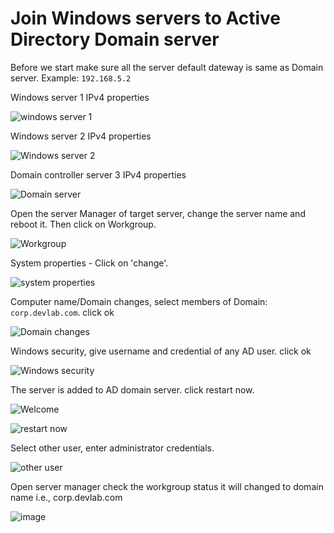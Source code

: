 # Join Windows servers to Active Directory Domain server
Before we start make sure all the server default dateway is same as Domain server.
Example: `192.168.5.2`

Windows server 1 IPv4 properties

![windows server 1](https://github.com/NallaTeja/CyberArk-PAS/assets/145950340/f9f86e1c-cad8-474f-9602-26b6a9c1c2ff)

Windows server 2 IPv4 properties

![Windows server 2](https://github.com/NallaTeja/CyberArk-PAS/assets/145950340/0168cf7c-e205-4539-9542-55ca2570ccbf)

Domain controller server 3 IPv4 properties

![Domain server](https://github.com/NallaTeja/CyberArk-PAS/assets/145950340/57973681-e845-4f92-8611-1e4b40c24e44)


Open the server Manager of target server, change the server name and reboot it. Then click on Workgroup.

![Workgroup](https://github.com/NallaTeja/CyberArk-PAS/assets/145950340/2ad5294a-3443-4715-a410-c7e1c8506840)

System properties - Click on 'change'.

![system properties](https://github.com/NallaTeja/CyberArk-PAS/assets/145950340/2cc37ad3-66d5-437b-8b76-fd1286400d71)

Computer name/Domain changes, select members of Domain: `corp.devlab.com`. click ok

![Domain changes](https://github.com/NallaTeja/CyberArk-PAS/assets/145950340/26900638-3f34-4391-9d2c-4fa9a37f6308)

Windows security, give username and credential of any AD user. click ok

![Windows security](https://github.com/NallaTeja/CyberArk-PAS/assets/145950340/9c9263e7-a289-453e-b896-fc0c7b7ec815)

The server is added to AD domain server. click restart now.

![Welcome](https://github.com/NallaTeja/CyberArk-PAS/assets/145950340/1a845b69-74ea-405e-8e62-4cc1b292fabd)

![restart now](https://github.com/NallaTeja/CyberArk-PAS/assets/145950340/b4a8063c-a8db-4b17-a727-6f6ac64b9ad1)

Select other user, enter administrator credentials.

![other user](https://github.com/NallaTeja/CyberArk-PAS/assets/145950340/8b4a6fb0-f9a9-4125-98fa-5e4502a6a3a8)

Open server manager check the workgroup status it will changed to domain name i.e., corp.devlab.com

![image](https://github.com/NallaTeja/CyberArk-PAS/assets/145950340/81b91303-4eb0-4482-ae89-1dd1378b006f)










